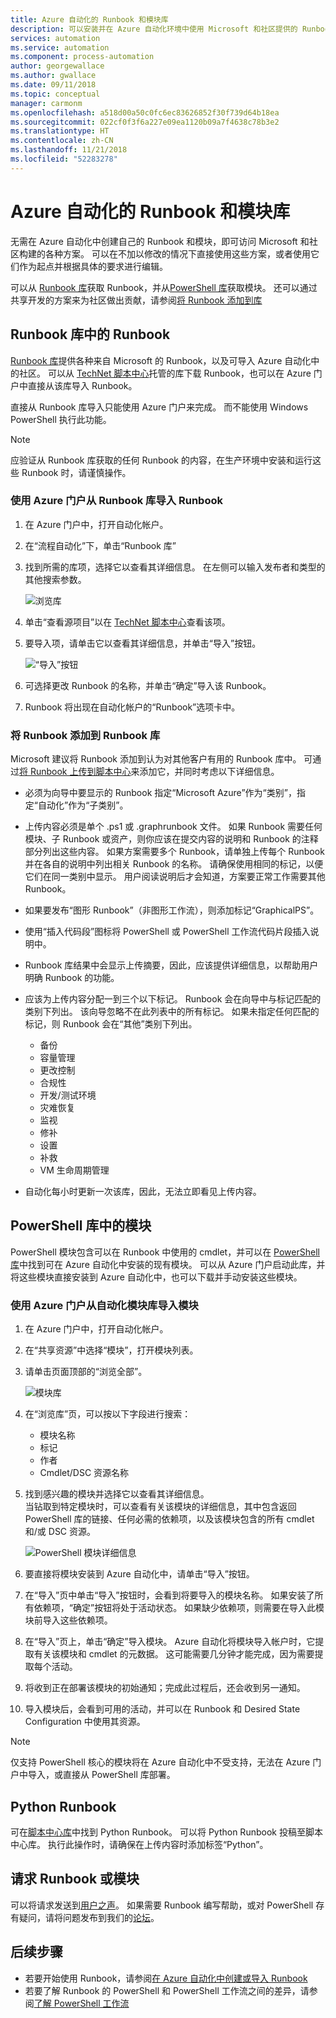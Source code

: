 ```yaml
---
title: Azure 自动化的 Runbook 和模块库
description: 可以安装并在 Azure 自动化环境中使用 Microsoft 和社区提供的 Runbook 与模块。  本文介绍如何访问这些资源，以及在库中补充 Runbook。
services: automation
ms.service: automation
ms.component: process-automation
author: georgewallace
ms.author: gwallace
ms.date: 09/11/2018
ms.topic: conceptual
manager: carmonm
ms.openlocfilehash: a518d00a50c0fc6ec83626852f30f739d64b18ea
ms.sourcegitcommit: 022cf0f3f6a227e09ea1120b09a7f4638c78b3e2
ms.translationtype: HT
ms.contentlocale: zh-CN
ms.lasthandoff: 11/21/2018
ms.locfileid: "52283278"
---
```

# <a name="runbook-and-module-galleries-for-azure-automation"></a>Azure 自动化的 Runbook 和模块库
无需在 Azure 自动化中创建自己的 Runbook 和模块，即可访问 Microsoft 和社区构建的各种方案。  可以在不加以修改的情况下直接使用这些方案，或者使用它们作为起点并根据具体的要求进行编辑。

可以从 [Runbook 库](#runbooks-in-runbook-gallery)获取 Runbook，并从[PowerShell 库](#modules-in-powerShell-gallery)获取模块。  还可以通过共享开发的方案来为社区做出贡献，请参阅[将 Runbook 添加到库](automation-runbook-gallery.md#adding-a-runbook-to-the-runbook-gallery)

## <a name="runbooks-in-runbook-gallery"></a>Runbook 库中的 Runbook
[Runbook 库](https://gallery.technet.microsoft.com/scriptcenter/site/search?f\[0\].Type=RootCategory&f\[0\].Value=WindowsAzure&f\[1\].Type=SubCategory&f\[1\].Value=WindowsAzure_automation&f\[1\].Text=Automation)提供各种来自 Microsoft 的 Runbook，以及可导入 Azure 自动化中的社区。 可以从 [TechNet 脚本中心](https://gallery.technet.microsoft.com/scriptcenter/site/upload)托管的库下载 Runbook，也可以在 Azure 门户中直接从该库导入 Runbook。

直接从 Runbook 库导入只能使用 Azure 门户来完成。 而不能使用 Windows PowerShell 执行此功能。

> [!NOTE]
> 应验证从 Runbook 库获取的任何 Runbook 的内容，在生产环境中安装和运行这些 Runbook 时，请谨慎操作。
> 
> 

### <a name="to-import-a-runbook-from-the-runbook-gallery-with-the-azure-portal"></a>使用 Azure 门户从 Runbook 库导入 Runbook
1. 在 Azure 门户中，打开自动化帐户。
2. 在“流程自动化”下，单击“Runbook 库”
3. 找到所需的库项，选择它以查看其详细信息。 在左侧可以输入发布者和类型的其他搜索参数。
   
    ![浏览库](media/automation-runbook-gallery/browse-gallery.png)
5. 单击“查看源项目”以在 [TechNet 脚本中心](https://gallery.technet.microsoft.com/)查看该项。
6. 要导入项，请单击它以查看其详细信息，并单击“导入”按钮。
   
    ![“导入”按钮](media/automation-runbook-gallery/gallery-item-detail.png)
7. 可选择更改 Runbook 的名称，并单击“确定”导入该 Runbook。
8. Runbook 将出现在自动化帐户的“Runbook”选项卡中。

### <a name="adding-a-runbook-to-the-runbook-gallery"></a>将 Runbook 添加到 Runbook 库
Microsoft 建议将 Runbook 添加到认为对其他客户有用的 Runbook 库中。  可通过[将 Runbook 上传到脚本中心](https://gallery.technet.microsoft.com/site/upload)来添加它，并同时考虑以下详细信息。

* 必须为向导中要显示的 Runbook 指定“Microsoft Azure”作为“类别”，指定“自动化”作为“子类别”。  
* 上传内容必须是单个 .ps1 或 .graphrunbook 文件。  如果 Runbook 需要任何模块、子 Runbook 或资产，则你应该在提交内容的说明和 Runbook 的注释部分列出这些内容。  如果方案需要多个 Runbook，请单独上传每个 Runbook 并在各自的说明中列出相关 Runbook 的名称。 请确保使用相同的标记，以便它们在同一类别中显示。 用户阅读说明后才会知道，方案要正常工作需要其他 Runbook。
* 如果要发布“图形 Runbook”（非图形工作流），则添加标记“GraphicalPS”。 
* 使用“插入代码段”图标将 PowerShell 或 PowerShell 工作流代码片段插入说明中。
* Runbook 库结果中会显示上传摘要，因此，应该提供详细信息，以帮助用户明确 Runbook 的功能。
* 应该为上传内容分配一到三个以下标记。  Runbook 会在向导中与标记匹配的类别下列出。  该向导忽略不在此列表中的所有标记。 如果未指定任何匹配的标记，则 Runbook 会在“其他”类别下列出。
  
  * 备份
  * 容量管理
  * 更改控制
  * 合规性
  * 开发/测试环境
  * 灾难恢复
  * 监视
  * 修补
  * 设置
  * 补救
  * VM 生命周期管理
* 自动化每小时更新一次该库，因此，无法立即看见上传内容。

## <a name="modules-in-powershell-gallery"></a>PowerShell 库中的模块
PowerShell 模块包含可以在 Runbook 中使用的 cmdlet，并可以在 [PowerShell 库](https://www.powershellgallery.com)中找到可在 Azure 自动化中安装的现有模块。  可以从 Azure 门户启动此库，并将这些模块直接安装到 Azure 自动化中，也可以下载并手动安装这些模块。  

### <a name="to-import-a-module-from-the-automation-module-gallery-with-the-azure-portal"></a>使用 Azure 门户从自动化模块库导入模块
1. 在 Azure 门户中，打开自动化帐户。
2. 在“共享资源”中选择“模块”，打开模块列表。
4. 请单击页面顶部的“浏览全部”。
   
    ![模块库](media/automation-runbook-gallery/modules-blade.png) <br>
5. 在“浏览库”页，可以按以下字段进行搜索：
   
   * 模块名称
   * 标记
   * 作者
   * Cmdlet/DSC 资源名称
6. 找到感兴趣的模块并选择它以查看其详细信息。  
   当钻取到特定模块时，可以查看有关该模块的详细信息，其中包含返回 PowerShell 库的链接、任何必需的依赖项，以及该模块包含的所有 cmdlet 和/或 DSC 资源。
   
    ![PowerShell 模块详细信息](media/automation-runbook-gallery/gallery-item-details-blade.png) <br>
7. 要直接将模块安装到 Azure 自动化中，请单击“导入”按钮。
8. 在“导入”页中单击“导入”按钮时，会看到将要导入的模块名称。 如果安装了所有依赖项，“确定”按钮将处于活动状态。 如果缺少依赖项，则需要在导入此模块前导入这些依赖项。
9. 在“导入”页上，单击“确定”导入模块。 Azure 自动化将模块导入帐户时，它提取有关该模块和 cmdlet 的元数据。 这可能需要几分钟才能完成，因为需要提取每个活动。
10. 将收到正在部署该模块的初始通知；完成此过程后，还会收到另一通知。
11. 导入模块后，会看到可用的活动，并可以在 Runbook 和 Desired State Configuration 中使用其资源。

> [!NOTE]
> 仅支持 PowerShell 核心的模块将在 Azure 自动化中不受支持，无法在 Azure 门户中导入，或直接从 PowerShell 库部署。

## <a name="python-runbooks"></a>Python Runbook

可在[脚本中心库](https://gallery.technet.microsoft.com/scriptcenter/site/search?f%5B0%5D.Type=RootCategory&f%5B0%5D.Value=WindowsAzure&f%5B1%5D.Type=ProgrammingLanguage&f%5B1%5D.Value=Python&f%5B1%5D.Text=Python&sortBy=Date&username=)中找到 Python Runbook。 可以将 Python Runbook 投稿至脚本中心库。 执行此操作时，请确保在上传内容时添加标签“Python”。

## <a name="requesting-a-runbook-or-module"></a>请求 Runbook 或模块
可以将请求发送到[用户之声](https://feedback.azure.com/forums/246290-azure-automation/)。  如果需要 Runbook 编写帮助，或对 PowerShell 存有疑问，请将问题发布到我们的[论坛](https://social.msdn.microsoft.com/Forums/windowsazure/en-US/home?forum=azureautomation&filter=alltypes&sort=lastpostdesc)。

## <a name="next-steps"></a>后续步骤
* 若要开始使用 Runbook，请参阅[在 Azure 自动化中创建或导入 Runbook](automation-creating-importing-runbook.md)
* 若要了解 Runbook 的 PowerShell 和 PowerShell 工作流之间的差异，请参阅[了解 PowerShell 工作流](automation-powershell-workflow.md)

